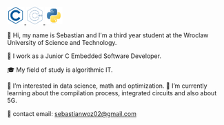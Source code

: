 <p align="left"> 
  <a href="https://en.cppreference.com/w/" target="_blank" rel="noreferrer"> 
    <img src="https://raw.githubusercontent.com/devicons/devicon/master/icons/c/c-line.svg" alt="c" width="40" height="40"/> 
  </a> 
  <a href="https://en.cppreference.com/w/" target="_blank" rel="noreferrer"> 
    <img src="https://raw.githubusercontent.com/devicons/devicon/master/icons/cplusplus/cplusplus-line.svg" alt="cplusplus" width="40" height="40"/> 
  </a> 
  <a href="https://www.python.org" target="_blank" rel="noreferrer"> 
    <img src="https://raw.githubusercontent.com/devicons/devicon/master/icons/python/python-original.svg" alt="python" width="40" height="40"/> 
  </a> 
</p>

👋 Hi, my name is Sebastian and I'm a third year student at the Wroclaw University of Science and Technology. 

💼 I work as a Junior C Embedded Software Developer.

🎓 My field of study is algorithmic IT.

👀 I’m interested in data science, math and optimization.
🌱 I’m currently learning about the compilation process, integrated circuits and also about 5G.

📧 contact email: sebastianwoz02@gmail.com
